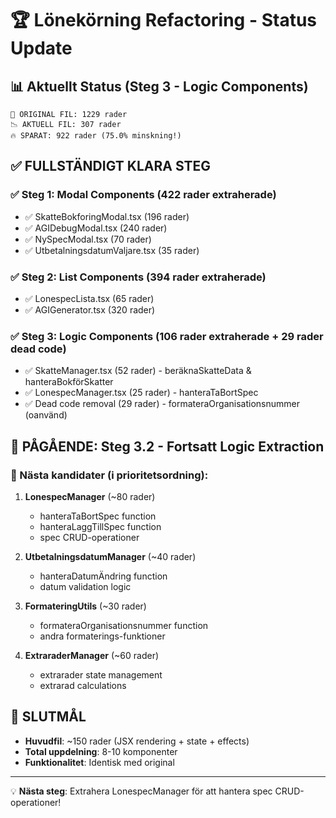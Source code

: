 # 🏆 Lönekörning Refactoring - Status Update

## 📊 Aktuellt Status (Steg 3 - Logic Components)

```
🎯 ORIGINAL FIL: 1229 rader
📉 AKTUELL FIL: 307 rader
🔥 SPARAT: 922 rader (75.0% minskning!)
```

## ✅ FULLSTÄNDIGT KLARA STEG

### ✅ Steg 1: Modal Components (422 rader extraherade)

- ✅ SkatteBokforingModal.tsx (196 rader)
- ✅ AGIDebugModal.tsx (240 rader)
- ✅ NySpecModal.tsx (70 rader)
- ✅ UtbetalningsdatumValjare.tsx (35 rader)

### ✅ Steg 2: List Components (394 rader extraherade)

- ✅ LonespecLista.tsx (65 rader)
- ✅ AGIGenerator.tsx (320 rader)

### ✅ Steg 3: Logic Components (106 rader extraherade + 29 rader dead code)

- ✅ SkatteManager.tsx (52 rader) - beräknaSkatteData & hanteraBokförSkatter
- ✅ LonespecManager.tsx (25 rader) - hanteraTaBortSpec
- ✅ Dead code removal (29 rader) - formateraOrganisationsnummer (oanvänd)

## 🔄 PÅGÅENDE: Steg 3.2 - Fortsatt Logic Extraction

### 🎯 Nästa kandidater (i prioritetsordning):

1. **LonespecManager** (~80 rader)

   - hanteraTaBortSpec function
   - hanteraLaggTillSpec function
   - spec CRUD-operationer

2. **UtbetalningsdatumManager** (~40 rader)

   - hanteraDatumÄndring function
   - datum validation logic

3. **FormateringUtils** (~30 rader)

   - formateraOrganisationsnummer function
   - andra formaterings-funktioner

4. **ExtraraderManager** (~60 rader)
   - extrarader state management
   - extrarad calculations

## 🎯 SLUTMÅL

- **Huvudfil**: ~150 rader (JSX rendering + state + effects)
- **Total uppdelning**: 8-10 komponenter
- **Funktionalitet**: Identisk med original

---

💡 **Nästa steg**: Extrahera LonespecManager för att hantera spec CRUD-operationer!
